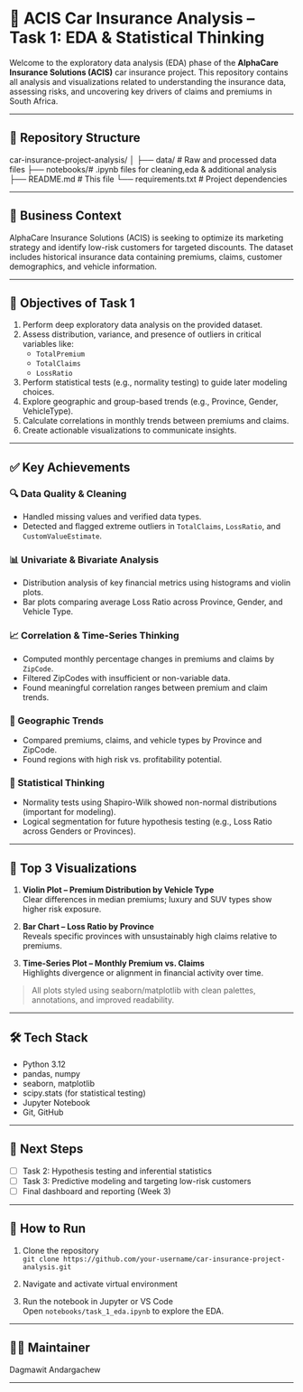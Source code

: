 # 🚗 ACIS Car Insurance Analysis – Task 1: EDA & Statistical Thinking

Welcome to the exploratory data analysis (EDA) phase of the **AlphaCare Insurance Solutions (ACIS)** car insurance project. This repository contains all analysis and visualizations related to understanding the insurance data, assessing risks, and uncovering key drivers of claims and premiums in South Africa.

---

## 📁 Repository Structure

car-insurance-project-analysis/
│
├── data/ # Raw and processed data files
├── notebooks/# .ipynb files for cleaning,eda & additional analysis
├── README.md # This file
└── requirements.txt # Project dependencies


---

## 🧠 Business Context

AlphaCare Insurance Solutions (ACIS) is seeking to optimize its marketing strategy and identify low-risk customers for targeted discounts. The dataset includes historical insurance data containing premiums, claims, customer demographics, and vehicle information.

---

## 🎯 Objectives of Task 1

1. Perform deep exploratory data analysis on the provided dataset.
2. Assess distribution, variance, and presence of outliers in critical variables like:
   - `TotalPremium`
   - `TotalClaims`
   - `LossRatio`
3. Perform statistical tests (e.g., normality testing) to guide later modeling choices.
4. Explore geographic and group-based trends (e.g., Province, Gender, VehicleType).
5. Calculate correlations in monthly trends between premiums and claims.
6. Create actionable visualizations to communicate insights.

---

## ✅ Key Achievements

### 🔍 Data Quality & Cleaning
- Handled missing values and verified data types.
- Detected and flagged extreme outliers in `TotalClaims`, `LossRatio`, and `CustomValueEstimate`.

### 📊 Univariate & Bivariate Analysis
- Distribution analysis of key financial metrics using histograms and violin plots.
- Bar plots comparing average Loss Ratio across Province, Gender, and Vehicle Type.

### 📈 Correlation & Time-Series Thinking
- Computed monthly percentage changes in premiums and claims by `ZipCode`.
- Filtered ZipCodes with insufficient or non-variable data.
- Found meaningful correlation ranges between premium and claim trends.

### 📍 Geographic Trends
- Compared premiums, claims, and vehicle types by Province and ZipCode.
- Found regions with high risk vs. profitability potential.

### 🧪 Statistical Thinking
- Normality tests using Shapiro-Wilk showed non-normal distributions (important for modeling).
- Logical segmentation for future hypothesis testing (e.g., Loss Ratio across Genders or Provinces).

---

## 🌟 Top 3 Visualizations

1. **Violin Plot – Premium Distribution by Vehicle Type**  
   Clear differences in median premiums; luxury and SUV types show higher risk exposure.

2. **Bar Chart – Loss Ratio by Province**  
   Reveals specific provinces with unsustainably high claims relative to premiums.

3. **Time-Series Plot – Monthly Premium vs. Claims**  
   Highlights divergence or alignment in financial activity over time.

> All plots styled using seaborn/matplotlib with clean palettes, annotations, and improved readability.

---

## 🛠️ Tech Stack

- Python 3.12
- pandas, numpy
- seaborn, matplotlib
- scipy.stats (for statistical testing)
- Jupyter Notebook
- Git, GitHub

---

## 🚧 Next Steps

- [ ] Task 2: Hypothesis testing and inferential statistics
- [ ] Task 3: Predictive modeling and targeting low-risk customers
- [ ] Final dashboard and reporting (Week 3)

---

## 📌 How to Run

1. Clone the repository  
   `git clone https://github.com/your-username/car-insurance-project-analysis.git`

2. Navigate and activate virtual environment  

3. Run the notebook in Jupyter or VS Code  
Open `notebooks/task_1_eda.ipynb` to explore the EDA.

---

## 👩‍💼 Maintainer

Dagmawit Andargachew

---

